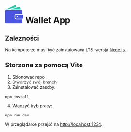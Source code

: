 <h1><img src="https://github.com/damtchorzewski/S7venSurvivors-Wallet/blob/main/src/assets/svg/wallet.svg"  title="logo" alt="logo" /> Wallet App</h1>

## Zalezności

Na komputerze musi być zainstalowana LTS-wersja [Node.js](https://nodejs.org/en/).

## Storzone za pomocą Vite

1. Sklonować repo
2. Stworzyć swój branch
3. Zainstalować zasoby:

```shell
npm install
```

4. Włączyć tryb pracy:

```shell
npm run dev
```

W przeglądarce przejść na [http://localhost:1234](http://localhost:1234).
